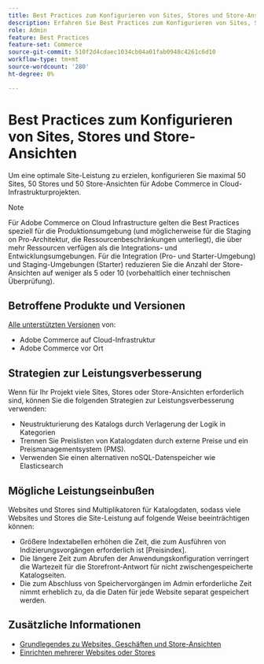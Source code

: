 ```yaml
---
title: Best Practices zum Konfigurieren von Sites, Stores und Store-Ansichten
description: Erfahren Sie Best Practices zum Konfigurieren von Sites, Stores und Store-Ansichten, um die Site-Leistung zu maximieren.
role: Admin
feature: Best Practices
feature-set: Commerce
source-git-commit: 510f2d4cdaec1034cb04a01fab0948c4261c6d10
workflow-type: tm+mt
source-wordcount: '280'
ht-degree: 0%

---
```



# Best Practices zum Konfigurieren von Sites, Stores und Store-Ansichten

Um eine optimale Site-Leistung zu erzielen, konfigurieren Sie maximal 50 Sites, 50 Stores und 50 Store-Ansichten für Adobe Commerce in Cloud-Infrastrukturprojekten.

>[!NOTE]
>
>Für Adobe Commerce on Cloud Infrastructure gelten die Best Practices speziell für die Produktionsumgebung (und möglicherweise für die Staging on Pro-Architektur, die Ressourcenbeschränkungen unterliegt), die über mehr Ressourcen verfügen als die Integrations- und Entwicklungsumgebungen. Für die Integration (Pro- und Starter-Umgebung) und Staging-Umgebungen (Starter) reduzieren Sie die Anzahl der Store-Ansichten auf weniger als 5 oder 10 (vorbehaltlich einer technischen Überprüfung).

## Betroffene Produkte und Versionen

[Alle unterstützten Versionen](../../../release/versions.md) von:

- Adobe Commerce auf Cloud-Infrastruktur
- Adobe Commerce vor Ort

## Strategien zur Leistungsverbesserung

Wenn für Ihr Projekt viele Sites, Stores oder Store-Ansichten erforderlich sind, können Sie die folgenden Strategien zur Leistungsverbesserung verwenden:

- Neustrukturierung des Katalogs durch Verlagerung der Logik in Kategorien
- Trennen Sie Preislisten von Katalogdaten durch externe Preise und ein Preismanagementsystem (PMS).
- Verwenden Sie einen alternativen noSQL-Datenspeicher wie Elasticsearch

## Mögliche Leistungseinbußen

Websites und Stores sind Multiplikatoren für Katalogdaten, sodass viele Websites und Stores die Site-Leistung auf folgende Weise beeinträchtigen können:

- Größere Indextabellen erhöhen die Zeit, die zum Ausführen von Indizierungsvorgängen erforderlich ist [Preisindex].
- Die längere Zeit zum Abrufen der Anwendungskonfiguration verringert die Wartezeit für die Storefront-Antwort für nicht zwischengespeicherte Katalogseiten.
- Die zum Abschluss von Speichervorgängen im Admin erforderliche Zeit nimmt erheblich zu, da die Daten für jede Website separat gespeichert werden.


## Zusätzliche Informationen

- [Grundlegendes zu Websites, Geschäften und Store-Ansichten](https://devdocs.magento.com/cloud/configure/configure-best-practices.html#sites)
- [Einrichten mehrerer Websites oder Stores](https://devdocs.magento.com/cloud/project/project-multi-sites.html)

